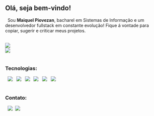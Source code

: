 <h2>Olá, seja bem-vindo!</h2>
<p>&nbsp Sou <strong>Maiquel Piovezan</strong>, bacharel em Sistemas de Informação e um desenvolvedor fullstack em constante evolução! Fique á vontade para copiar, sugerir e criticar meus projetos.</p>
</br>
<img src="https://github-readme-stats.vercel.app/api?username=maiquelp&show_icons=true&hide=,issues,contribs"/>
</br>
<img src="https://github-readme-stats.vercel.app/api/top-langs/?username=maiquelp&layout=compact"/>
<!-- <img align="center" src="https://github-readme-stats.vercel.app/api/pin/?username=maiquelp&repo=happy"/> -->
</br></br>
<h3>Tecnologias:</h3>
&nbsp  <img src="https://img.icons8.com/color/48/000000/html-5.png"/>
&nbsp <img src="https://img.icons8.com/color/48/000000/css3.png"/>
&nbsp <img src="https://img.icons8.com/color/48/000000/javascript.png"/>
&nbsp <img src="https://img.icons8.com/color/48/000000/nodejs.png"/>
&nbsp <img src="https://img.icons8.com/color/48/000000/react-native.png"/>
&nbsp <img src="https://img.icons8.com/color/48/000000/postgreesql.png"/>
<!-- <a href="https://icons8.com/">Icons by Icons8</a> -->
</br></br>
<h3>Contato:</h3>
&nbsp <a href="https://www.linkedin.com/in/maiquelp/" target="_blank" rel="noopener noreferrer"><img src="https://img.icons8.com/color/48/000000/linkedin.png"/></a>
&nbsp<a align="center" href="mailto:maiquelp@gmail.com" target="_blank" rel="noopener noreferrer"><img src="https://img.icons8.com/fluent/48/000000/gmail.png"/></a>
